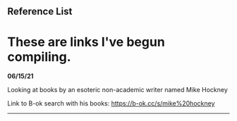 ## Reference List
# These are links I've begun compiling.

**06/15/21**

Looking at books by an esoteric non-academic writer named Mike Hockney

Link to B-ok search with his books:
https://b-ok.cc/s/mike%20hockney

____________________________________
